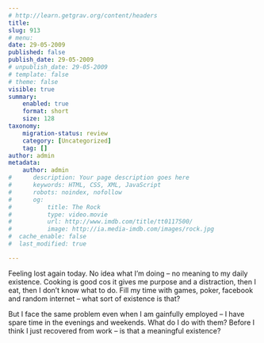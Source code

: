 ```yaml
---
# http://learn.getgrav.org/content/headers
title: 
slug: 913
# menu: 
date: 29-05-2009
published: false
publish_date: 29-05-2009
# unpublish_date: 29-05-2009
# template: false
# theme: false
visible: true
summary:
    enabled: true
    format: short
    size: 128
taxonomy:
    migration-status: review
    category: [Uncategorized]
    tag: []
author: admin
metadata:
    author: admin
#      description: Your page description goes here
#      keywords: HTML, CSS, XML, JavaScript
#      robots: noindex, nofollow
#      og:
#          title: The Rock
#          type: video.movie
#          url: http://www.imdb.com/title/tt0117500/
#          image: http://ia.media-imdb.com/images/rock.jpg
#  cache_enable: false
#  last_modified: true

---
```


Feeling lost again today. No idea what I’m doing – no meaning to my daily existence. Cooking is good cos it gives me purpose and a distraction, then I eat, then I don’t know what to do. Fill my time with games, poker, facebook and random internet – what sort of existence is that?

But I face the same problem even when I am gainfully employed – I have spare time in the evenings and weekends. What do I do with them? Before I think I just recovered from work – is that a meaningful existence?